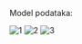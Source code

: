 Model podataka:

![1](https://raw.github.com/Lupus7/isa-psw/blob/master/model/1.png)
![2](https://raw.github.com/Lupus7/isa-psw/blob/master/model/2.png)
![3](https://raw.github.com/Lupus7/isa-psw/blob/master/model/3.png)
